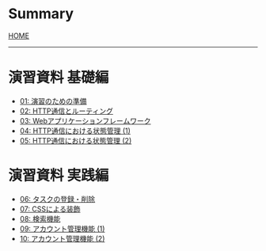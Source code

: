 # Summary
[HOME](index.md)

---
# 演習資料 基礎編
- [01: 演習のための準備](01_preliminary.md)
- [02: HTTP通信とルーティング]()
- [03: Webアプリケーションフレームワーク]()
- [04: HTTP通信における状態管理 (1)]()
- [05: HTTP通信における状態管理 (2)]()

# 演習資料 実践編
- [06: タスクの登録・削除]()
- [07: CSSによる装飾]()
- [08: 検索機能]()
- [09: アカウント管理機能 (1)]()
- [10: アカウント管理機能 (2)]()

<!--
---
# おまけ
- [JavaScriptを使用した動的ページ]()
-->

